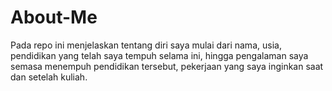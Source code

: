 # About-Me
Pada repo ini menjelaskan tentang diri saya mulai dari nama, usia, pendidikan yang telah saya tempuh selama ini, hingga pengalaman saya semasa menempuh pendidikan tersebut, pekerjaan yang saya inginkan saat dan setelah kuliah.
